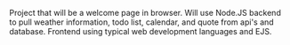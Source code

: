 Project that will be a welcome page in browser. Will use Node.JS backend to pull weather information, todo list, calendar, and quote from api's and database. Frontend using typical web development languages and EJS.
